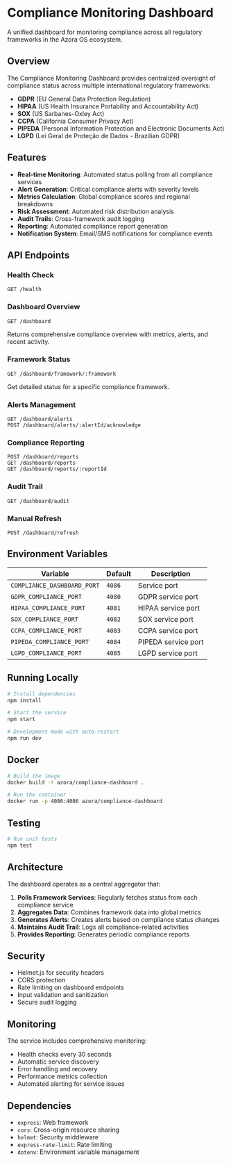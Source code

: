 # Compliance Monitoring Dashboard

A unified dashboard for monitoring compliance across all regulatory frameworks in the Azora OS ecosystem.

## Overview

The Compliance Monitoring Dashboard provides centralized oversight of compliance status across multiple international regulatory frameworks:

- **GDPR** (EU General Data Protection Regulation)
- **HIPAA** (US Health Insurance Portability and Accountability Act)
- **SOX** (US Sarbanes-Oxley Act)
- **CCPA** (California Consumer Privacy Act)
- **PIPEDA** (Personal Information Protection and Electronic Documents Act)
- **LGPD** (Lei Geral de Proteção de Dados - Brazilian GDPR)

## Features

- **Real-time Monitoring**: Automated status polling from all compliance services
- **Alert Generation**: Critical compliance alerts with severity levels
- **Metrics Calculation**: Global compliance scores and regional breakdowns
- **Risk Assessment**: Automated risk distribution analysis
- **Audit Trails**: Cross-framework audit logging
- **Reporting**: Automated compliance report generation
- **Notification System**: Email/SMS notifications for compliance events

## API Endpoints

### Health Check
```
GET /health
```

### Dashboard Overview
```
GET /dashboard
```
Returns comprehensive compliance overview with metrics, alerts, and recent activity.

### Framework Status
```
GET /dashboard/framework/:framework
```
Get detailed status for a specific compliance framework.

### Alerts Management
```
GET /dashboard/alerts
POST /dashboard/alerts/:alertId/acknowledge
```

### Compliance Reporting
```
POST /dashboard/reports
GET /dashboard/reports
GET /dashboard/reports/:reportId
```

### Audit Trail
```
GET /dashboard/audit
```

### Manual Refresh
```
POST /dashboard/refresh
```

## Environment Variables

| Variable | Default | Description |
|----------|---------|-------------|
| `COMPLIANCE_DASHBOARD_PORT` | `4086` | Service port |
| `GDPR_COMPLIANCE_PORT` | `4080` | GDPR service port |
| `HIPAA_COMPLIANCE_PORT` | `4081` | HIPAA service port |
| `SOX_COMPLIANCE_PORT` | `4082` | SOX service port |
| `CCPA_COMPLIANCE_PORT` | `4083` | CCPA service port |
| `PIPEDA_COMPLIANCE_PORT` | `4084` | PIPEDA service port |
| `LGPD_COMPLIANCE_PORT` | `4085` | LGPD service port |

## Running Locally

```bash
# Install dependencies
npm install

# Start the service
npm start

# Development mode with auto-restart
npm run dev
```

## Docker

```bash
# Build the image
docker build -t azora/compliance-dashboard .

# Run the container
docker run -p 4086:4086 azora/compliance-dashboard
```

## Testing

```bash
# Run unit tests
npm test
```

## Architecture

The dashboard operates as a central aggregator that:

1. **Polls Framework Services**: Regularly fetches status from each compliance service
2. **Aggregates Data**: Combines framework data into global metrics
3. **Generates Alerts**: Creates alerts based on compliance status changes
4. **Maintains Audit Trail**: Logs all compliance-related activities
5. **Provides Reporting**: Generates periodic compliance reports

## Security

- Helmet.js for security headers
- CORS protection
- Rate limiting on dashboard endpoints
- Input validation and sanitization
- Secure audit logging

## Monitoring

The service includes comprehensive monitoring:

- Health checks every 30 seconds
- Automatic service discovery
- Error handling and recovery
- Performance metrics collection
- Automated alerting for service issues

## Dependencies

- `express`: Web framework
- `cors`: Cross-origin resource sharing
- `helmet`: Security middleware
- `express-rate-limit`: Rate limiting
- `dotenv`: Environment variable management